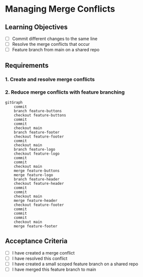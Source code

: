 # Managing Merge Conflicts

## Learning Objectives
- [ ] Commit different changes to the same line
- [ ] Resolve the merge conflicts that occur
- [ ] Feature branch from main on a shared repo

## Requirements

### 1. Create and resolve merge conflicts

### 2. Reduce merge conflicts with feature branching


```mermaid
gitGraph
    commit
    branch feature-buttons
    checkout feature-buttons
    commit
    commit
    checkout main
    branch feature-footer
    checkout feature-footer
    commit
    checkout main
    branch feature-logo
    checkout feature-logo
    commit
    commit
    checkout main
    merge feature-buttons
    merge feature-logo
    branch feature-header
    checkout feature-header
    commit
    commit
    checkout main
    merge feature-header
    checkout feature-footer
    commit
    commit
    commit
    checkout main
    merge feature-footer
```

## Acceptance Criteria

- [ ] I have created a merge conflict
- [ ] I have resolved this conflict
- [ ] I have created a small scoped feature branch on a shared repo
- [ ] I have merged this feature branch to main
